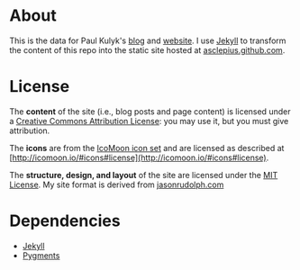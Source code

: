 # About

This is the data for Paul Kulyk's [blog](http://asclepius.github.com/blog "http://asclepius.github.com/blog") and [website](http://asclepius.github.com "http://asclepius.github.com").
I use [Jekyll](http://github.com/mojombo/jekyll) to transform the content of this repo into the static site hosted at [asclepius.github.com](http://asclepius.github.com "http://asclepius.github.com").

# License

The **content** of the site (i.e., blog posts and page content) is licensed under a [Creative Commons Attribution License](http://creativecommons.org/licenses/by/3.0/us/): you may use it, but you must give attribution.

The **icons** are from the [IcoMoon icon set](http://icomoon.io/) and are licensed as described at [http://icomoon.io/#icons#license](http://icomoon.io/#icons#license).

The **structure, design, and layout** of the site are licensed under the [MIT License](http://opensource.org/licenses/MIT).  My site format is derived from [jasonrudolph.com](https://github.com/jasonrudolph/jasonrudolph.com)

# Dependencies

* [Jekyll](http://wiki.github.com/mojombo/jekyll/install)
* [Pygments](http://wiki.github.com/mojombo/jekyll/install)

